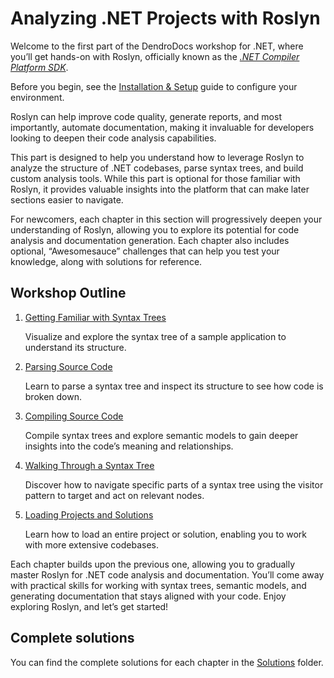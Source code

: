 # Analyzing .NET Projects with Roslyn

Welcome to the first part of the DendroDocs workshop for .NET, where you’ll get hands-on with Roslyn, officially known as the *[.NET Compiler Platform SDK](https://learn.microsoft.com/dotnet/csharp/roslyn-sdk/?wt.mc_id=AZ-MVP-5004268)*.

Before you begin, see the [Installation & Setup](INSTALLATION.md) guide to configure your environment.

Roslyn can help improve code quality, generate reports, and most importantly, automate documentation,
making it invaluable for developers looking to deepen their code analysis capabilities.

This part is designed to help you understand how to leverage Roslyn to analyze the structure of .NET codebases, parse syntax trees, and build custom analysis tools.
While this part is optional for those familiar with Roslyn, it provides valuable insights into the platform that can make later sections easier to navigate.

For newcomers, each chapter in this section will progressively deepen your understanding of Roslyn,
allowing you to explore its potential for code analysis and documentation generation.
Each chapter also includes optional, “Awesomesauce” challenges that can help you test your knowledge, along with solutions for reference.

## Workshop Outline

1. [Getting Familiar with Syntax Trees](01-syntax-trees.md)

   Visualize and explore the syntax tree of a sample application to understand its structure.

2. [Parsing Source Code](02-parse-trees.md)

   Learn to parse a syntax tree and inspect its structure to see how code is broken down.

3. [Compiling Source Code](03-compile-code.md)

   Compile syntax trees and explore semantic models to gain deeper insights into the code’s meaning and relationships.

4. [Walking Through a Syntax Tree](04-walk-trees.md)

   Discover how to navigate specific parts of a syntax tree using the visitor pattern to target and act on relevant nodes.

5. [Loading Projects and Solutions](05-load-a-project.md)

   Learn how to load an entire project or solution, enabling you to work with more extensive codebases.

Each chapter builds upon the previous one, allowing you to gradually master Roslyn for .NET code analysis and documentation.
You’ll come away with practical skills for working with syntax trees, semantic models, and generating documentation that stays aligned with your code.
Enjoy exploring Roslyn, and let’s get started!

## Complete solutions

You can find the complete solutions for each chapter in the [Solutions](solutions) folder.
